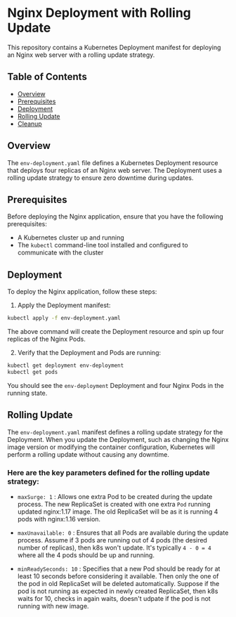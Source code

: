 # Nginx Deployment with Rolling Update

This repository contains a Kubernetes Deployment manifest for deploying an Nginx web server with a rolling update strategy.

## Table of Contents

- [Overview](#overview)
- [Prerequisites](#prerequisites)
- [Deployment](#deployment)
- [Rolling Update](#rolling-update)
- [Cleanup](#cleanup)

## Overview

The `env-deployment.yaml` file defines a Kubernetes Deployment resource that deploys four replicas of an Nginx web server. The Deployment uses a rolling update strategy to ensure zero downtime during updates.

## Prerequisites

Before deploying the Nginx application, ensure that you have the following prerequisites:

- A Kubernetes cluster up and running
- The `kubectl` command-line tool installed and configured to communicate with the cluster

## Deployment

To deploy the Nginx application, follow these steps:

1. Apply the Deployment manifest:

```bash
kubectl apply -f env-deployment.yaml
```
The above command will create the Deployment resource and spin up four replicas of the Nginx Pods.

2. Verify that the Deployment and Pods are running:
```bash
kubectl get deployment env-deployment
kubectl get pods
```

You should see the `env-deployment` Deployment and four Nginx Pods in the running state.


## Rolling Update

The `env-deployment.yaml` manifest defines a rolling update strategy for the Deployment. When you update the Deployment, such as changing the Nginx image version or modifying the container configuration, Kubernetes will perform a rolling update without causing any downtime.

###  Here are the key parameters defined for the rolling update strategy:

- `maxSurge: 1` : Allows one extra Pod to be created during the update process. The new ReplicaSet is created with one extra `Pod` running updated nginx:1.17 image. The old ReplicaSet will be as it is running 4 pods with nginx:1.16 version.

- `maxUnavailable: 0` : Ensures that all Pods are available during the update process. Assume if 3 pods are running out of 4 pods (the desired number of replicas), then k8s won't update. It's typically `4 - 0 = 4` where all the 4 pods should be up and running.

- `minReadySeconds: 10` : Specifies that a new Pod should be ready for at least 10 seconds before considering it available. Then only the one of the pod in old ReplicaSet will be deleted automatically. Suppose if the pod is not running as expected in newly created ReplicaSet, then k8s waits for 10, checks in again waits, doesn't udpate if the pod is not running with new image.
